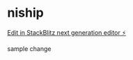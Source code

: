 # niship

[Edit in StackBlitz next generation editor ⚡️](https://stackblitz.com/~/github.com/harshalyallewar/niship)

sample change